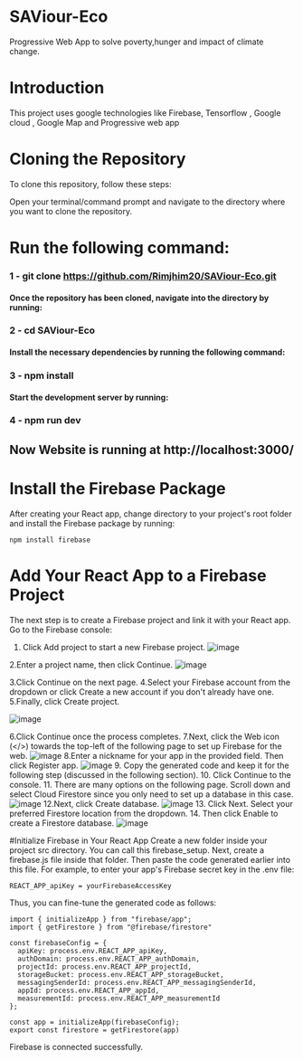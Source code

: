 
# SAViour-Eco

Progressive Web App to solve poverty,hunger and impact of climate change.

# Introduction

This project uses google technologies like Firebase, Tensorflow , Google cloud , Google Map and Progressive web app

# Cloning the Repository

To clone this repository, follow these steps:

Open your terminal/command prompt and navigate to the directory where you want to clone the repository.

# Run the following command:

### 1 - git clone https://github.com/Rimjhim20/SAViour-Eco.git

#### Once the repository has been cloned, navigate into the directory by running:

### 2 - cd SAViour-Eco

#### Install the necessary dependencies by running the following command:

### 3 - npm install

#### Start the development server by running:

### 4 - npm run dev

## Now Website is running at http://localhost:3000/

# Install the Firebase Package
After creating your React app, change directory to your project's root folder and install the Firebase package by running:

```
npm install firebase
```
# Add Your React App to a Firebase Project
The next step is to create a Firebase project and link it with your React app. Go to the Firebase console:

1. Click Add project to start a new Firebase project.
![image](https://user-images.githubusercontent.com/71636845/228268730-084c7076-e4c6-4246-b977-eaa75a8b88c9.png)

2.Enter a project name, then click Continue.
![image](https://user-images.githubusercontent.com/71636845/228269002-5db305d3-eede-4f1b-b576-11ee0cab5c0e.png)

3.Click Continue on the next page.
4.Select your Firebase account from the dropdown or click Create a new account if you don't already have one.
5.Finally, click Create project.

![image](https://user-images.githubusercontent.com/71636845/228269312-ad83a6e1-68ab-4aec-afeb-92749ad4d3f6.png)

6.Click Continue once the process completes.
7.Next, click the Web icon (</>) towards the top-left of the following page to set up Firebase for the web.
![image](https://user-images.githubusercontent.com/71636845/228269482-b7b024af-98f0-43ba-ba45-513b46639be7.png)
8.Enter a nickname for your app in the provided field. Then click Register app.
![image](https://user-images.githubusercontent.com/71636845/228269577-6a80987e-ddf3-4dee-a0f9-e48e9aeb43eb.png)
9. Copy the generated code and keep it for the following step (discussed in the following section).
10. Click Continue to the console.
11. There are many options on the following page. Scroll down and select Cloud Firestore since you only need to set up a database in this case.
![image](https://user-images.githubusercontent.com/71636845/228269958-c83a5f5d-034a-400d-ad80-891a0190b087.png)
12.Next, click Create database.
![image](https://user-images.githubusercontent.com/71636845/228270080-365bfa6e-8350-4c4b-8625-5ad53866a8e2.png)
13. Click Next. Select your preferred Firestore location from the dropdown.
14. Then click Enable to create a Firestore database.
![image](https://user-images.githubusercontent.com/71636845/228270264-1044d7c9-b265-460a-89d9-b51f63f680fb.png)

#Initialize Firebase in Your React App
Create a new folder inside your project src directory. You can call this firebase_setup. Next, create a firebase.js file inside that folder. Then paste the code generated earlier into this file.
For example, to enter your app's Firebase secret key in the .env file:
```
REACT_APP_apiKey = yourFirebaseAccessKey

```
Thus, you can fine-tune the generated code as follows:
```
import { initializeApp } from "firebase/app";
import { getFirestore } from "@firebase/firestore"

const firebaseConfig = {
  apiKey: process.env.REACT_APP_apiKey,
  authDomain: process.env.REACT_APP_authDomain,
  projectId: process.env.REACT_APP_projectId,
  storageBucket: process.env.REACT_APP_storageBucket,
  messagingSenderId: process.env.REACT_APP_messagingSenderId,
  appId: process.env.REACT_APP_appId,
  measurementId: process.env.REACT_APP_measurementId
};

const app = initializeApp(firebaseConfig);
export const firestore = getFirestore(app)
```

Firebase is connected successfully.


